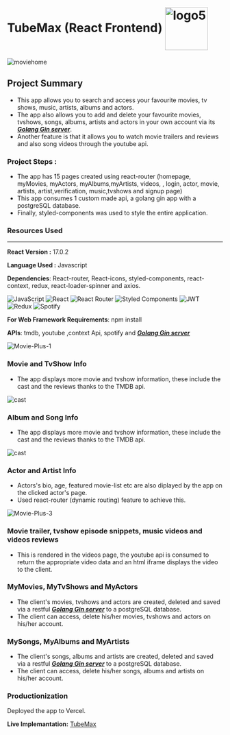 # TubeMax (React Frontend) <img src="https://i.ibb.co/cv4GRqX/logo.png"  alt="logo5" border="0" align="center" width="100" border-radius="15">
<img src="https://i.ibb.co/XCg7GTR/home.png" alt="moviehome" border="0">

## Project Summary 
* This app allows you to search and access your favourite movies, tv shows, music, artists, albums and actors.
* The app also allows you to add and delete your favourite movies, tvshows, songs, albums, artists and actors in your own account via its [***Golang Gin server***](https://github.com/mk870/EntertainmentApp-Server). 
* Another feature is that it allows you to watch movie trailers and reviews and also song videos through the youtube api.
### Project Steps :
* The app has 15 pages created using react-router (homepage, myMovies, myActors, myAlbums,myArtists, videos, , login, actor, movie, artists, artist,verification, music,tvshows and signup page)
* This app consumes 1 custom made api, a golang gin app with a postgreSQL database.
* Finally, styled-components was used to style the entire application.

### **Resources Used**
***
**React Version :** 17.0.2  

**Language Used :** Javascript

**Dependencies**:  React-router, React-icons, styled-components, react-context, redux, react-loader-spinner and axios.  

![JavaScript](https://img.shields.io/badge/javascript-%23323330.svg?style=flat&logo=javascript&logoColor=%23F7DF1E) ![React](https://img.shields.io/badge/react-%2320232a.svg?style=flat&logo=react&logoColor=%2361DAFB)	![React Router](https://img.shields.io/badge/React_Router-CA4245?style=flat&logo=react-router&logoColor=white) ![Styled Components](https://img.shields.io/badge/styled--components-DB7093?style=flat&logo=styled-components&logoColor=white) ![JWT](https://img.shields.io/badge/JWT-black?style=flat&logo=JSON%20web%20tokens) ![Redux](https://img.shields.io/badge/redux-%23593d88.svg?style=flat&logo=redux&logoColor=white) ![Spotify](https://img.shields.io/badge/Spotify-1ED760?style=flat&logo=spotify&logoColor=white)

**For Web Framework Requirements**: npm install

**APIs**: tmdb, youtube ,context Api, spotify and [***Golang Gin server***](https://github.com/mk870/EntertainmentApp-Server)  



<img src="https://i.ibb.co/jDtWp87/info.png" alt="Movie-Plus-1" border="0">

### **Movie and TvShow Info**  
* The app displays  more movie and tvshow information, these include the cast and the reviews thanks to the TMDB api.


<img src="https://i.ibb.co/1qXLgtL/track.png" alt="cast" border="0">

### **Album and Song Info**  
* The app displays  more movie and tvshow information, these include the cast and the reviews thanks to the TMDB api.


<img src="https://i.ibb.co/vjsNY8x/actor.png" alt="cast" border="0">

### **Actor and Artist Info**  
* Actors's bio, age, featured movie-list etc are also diplayed by the app on the clicked actor's page.
* Used react-router (dynamic routing) feature to achieve this.  

<img src="https://i.ibb.co/ydpk2kg/videos.png" alt="Movie-Plus-3" border="0">

### **Movie trailer, tvshow episode snippets, music videos and videos reviews**  
* This is rendered in the videos page, the youtube api is consumed to return the appropriate video data and an html iframe displays the video to the client.

### **MyMovies, MyTvShows and MyActors**  
* The client's movies, tvshows and actors are created, deleted and saved via a restful [***Golang Gin server***](https://github.com/mk870/EntertainmentApp-Server) to a postgreSQL database.
* The client can access, delete his/her movies, tvshows and actors on  his/her account.

### **MySongs, MyAlbums and MyArtists**  
* The client's songs, albums and artists are created, deleted and saved via a restful [***Golang Gin server***](https://github.com/mk870/EntertainmentApp-Server) to a postgreSQL database.
* The client can access, delete his/her songs, albums and artists on  his/her account.

### **Productionization**
Deployed the app to Vercel.

**Live Implemantation:** [TubeMax](https://tube-max.vercel.app/)



